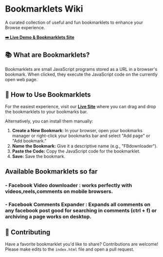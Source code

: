 # Bookmarklets Wiki 

A curated collection of useful and fun bookmarklets to enhance your Browse experience.

**[➡️ Live Demo & Bookmarklets Site](https://minanagehsalalma.github.io/BookMarkletsWiki/)**

## 📚 What are Bookmarklets?

Bookmarklets are small JavaScript programs stored as a URL in a browser's bookmark. When clicked, they execute the JavaScript code on the currently open web page.

## 🚀 How to Use Bookmarklets

For the easiest experience, visit our **[Live Site](https://minanagehsalalma.github.io/BookMarkletsWiki/)** where you can drag and drop the bookmarklets to your bookmarks bar.

Alternatively, you can install them manually:

1.  **Create a New Bookmark:** In your browser, open your bookmarks manager or right-click your bookmarks bar and select "Add page" or "Add bookmark."
2.  **Name the Bookmark:** Give it a descriptive name (e.g., "FBdownloader").
3.  **Paste the Code:** Copy the JavaScript code for the bookmarklet.
4.  **Save:** Save the bookmark.

## Available Bookmarklets so far
### - Facebook Video downloader : works perfectly with videos,reels,comments on mobile browsers.
### - Facebook Comments Expander : Expands all comments on any facebook post good for searching in comments (ctrl + f) or archiving a page works on desktop.

## 🤝 Contributing

Have a favorite bookmarklet you'd like to share? Contributions are welcome! Please make edits to the `index.html` file and open a pull request.
